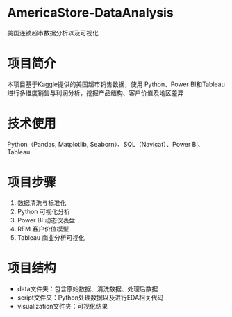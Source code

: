 # AmericaStore-DataAnalysis
美国连锁超市数据分析以及可视化

# 项目简介
本项目基于Kaggle提供的美国超市销售数据，使用 Python、Power BI和Tableau进行多维度销售与利润分析，挖掘产品结构、客户价值及地区差异

# 技术使用
Python（Pandas, Matplotlib, Seaborn）、SQL（Navicat）、Power BI、Tableau

# 项目步骤
1. 数据清洗与标准化
2. Python 可视化分析
3. Power BI 动态仪表盘
4. RFM 客户价值模型
5. Tableau 商业分析可视化

# 项目结构
- data文件夹：包含原始数据、清洗数据、处理后数据
- script文件夹：Python处理数据以及进行EDA相关代码
- visualization文件夹：可视化结果
